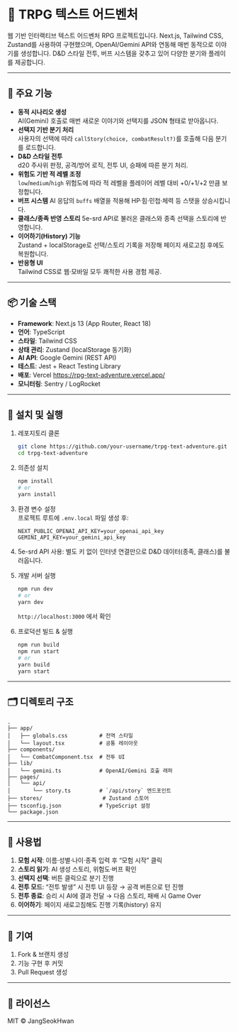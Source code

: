 # 🏰 TRPG 텍스트 어드벤처

웹 기반 인터랙티브 텍스트 어드벤처 RPG 프로젝트입니다. Next.js, Tailwind CSS, Zustand를 사용하여 구현했으며, OpenAI/Gemini API와 연동해 매번 동적으로 이야기를 생성합니다. D&D 스타일 전투, 버프 시스템을 갖추고 있어 다양한 분기와 플레이를 제공합니다.

---

## 🚀 주요 기능

- **동적 시나리오 생성**  
  AI(Gemini) 호출로 매번 새로운 이야기와 선택지를 JSON 형태로 받아옵니다.  
- **선택지 기반 분기 처리**  
  사용자의 선택에 따라 `callStory(choice, combatResult?)`를 호출해 다음 분기를 로드합니다.  
- **D&D 스타일 전투**  
  d20 주사위 판정, 공격/방어 로직, 전투 UI, 승패에 따른 분기 처리.  
- **위험도 기반 적 레벨 조정**  
  `low`/`medium`/`high` 위험도에 따라 적 레벨을 플레이어 레벨 대비 +0/+1/+2 만큼 보정합니다.  
- **버프 시스템**
  AI 응답의 `buffs` 배열을 적용해 HP·힘·민첩·체력 등 스탯을 상승시킵니다.
- **클래스/종족 반영 스토리**
  5e-srd API로 불러온 클래스와 종족 선택을 스토리에 반영합니다.
- **이어하기(History) 기능**  
  Zustand + localStorage로 선택/스토리 기록을 저장해 페이지 새로고침 후에도 복원합니다.  
- **반응형 UI**  
  Tailwind CSS로 웹·모바일 모두 쾌적한 사용 경험 제공.

---

## 📦 기술 스택

- **Framework**: Next.js 13 (App Router, React 18)  
- **언어**: TypeScript  
- **스타일**: Tailwind CSS  
- **상태 관리**: Zustand (localStorage 동기화)  
- **AI API**: Google Gemini (REST API)  
- **테스트**: Jest + React Testing Library  
- **배포**: Vercel  https://rpg-text-adventure.vercel.app/
- **모니터링**: Sentry / LogRocket

---

## 🔧 설치 및 실행

1. 레포지토리 클론  
   ```bash
   git clone https://github.com/your-username/trpg-text-adventure.git
   cd trpg-text-adventure
   ```

2. 의존성 설치  
   ```bash
   npm install
   # or
   yarn install
   ```

3. 환경 변수 설정  
   프로젝트 루트에 `.env.local` 파일 생성 후:
   ```env
   NEXT_PUBLIC_OPENAI_API_KEY=your_openai_api_key
   GEMINI_API_KEY=your_gemini_api_key
   ```

4. 5e-srd API 사용: 별도 키 없이 인터넷 연결만으로 D&D 데이터(종족, 클래스)를 불러옵니다.

5. 개발 서버 실행
   ```bash
   npm run dev
   # or
   yarn dev
   ```
   `http://localhost:3000` 에서 확인

6. 프로덕션 빌드 & 실행
   ```bash
   npm run build
   npm run start
   # or
   yarn build
   yarn start
   ```

---

## 🗂️ 디렉토리 구조

```
.
├── app/
│   ├── globals.css          # 전역 스타일
│   └── layout.tsx           # 공통 레이아웃
├── components/
│   └── CombatComponent.tsx  # 전투 UI
├── lib/
│   └── gemini.ts            # OpenAI/Gemini 호출 래퍼
├── pages/
│   └── api/
│       └── story.ts         # `/api/story` 엔드포인트
├── stores/                   # Zustand 스토어
├── tsconfig.json            # TypeScript 설정
└── package.json
```

---

## 📖 사용법

1. **모험 시작**: 이름·성별·나이·종족 입력 후 “모험 시작” 클릭  
2. **스토리 읽기**: AI 생성 스토리, 위험도·버프 확인  
3. **선택지 선택**: 버튼 클릭으로 분기 진행  
4. **전투 모드**: “전투 발생” 시 전투 UI 등장 → 공격 버튼으로 턴 진행  
5. **전투 종료**: 승리 시 AI에 결과 전달 → 다음 스토리, 패배 시 Game Over
6. **이어하기**: 페이지 새로고침해도 진행 기록(history) 유지

---

## 🤝 기여

1. Fork & 브랜치 생성  
2. 기능 구현 후 커밋  
3. Pull Request 생성

---

## 📄 라이선스

MIT © JangSeokHwan
